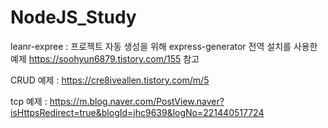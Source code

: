 # NodeJS_Study

leanr-expree : 프로젝트 자동 생성을 위해 express-generator 전역 설치를 사용한 예제
https://soohyun6879.tistory.com/155 참고

CRUD 예제 :
https://cre8iveallen.tistory.com/m/5

tcp 예제 : 
https://m.blog.naver.com/PostView.naver?isHttpsRedirect=true&blogId=jhc9639&logNo=221440517724
